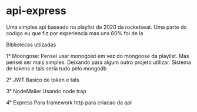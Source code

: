 # api-express
Uma simples api baseado na playlist de 2020 da rocketseat. Uma parte do codigo eu que fiz por experiencia mas uns 60% foi de la

Bibliotecas utilzadas

1° Moongose:
Pensei usar monogoist em vez do mongoose da playlist. Mas pensei ser mais simples. Deixando para algum outro projeto utilizar.
Sistema de tokens e tals seria tudo pelo mongodb

2° JWT
Basico de token e tals

3° NodeMailer
Usando node trap

4° Express
Para framework http para criacao da api
